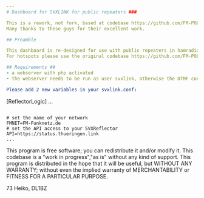 ```yaml
---
# Dashboard for SVXLINK for public repeaters ###

This is a rework, not fork, based at codebase https://github.com/FM-POLAND/hs_dashboard_pi (created by SP2ONG, SP0DZ).
Many thanks to these guys for their excellent work.

## Preamble

This dashboard is re-designed for use with public repeaters in hamradio, less for hotspots.
For hotspots please use the original codebase https://github.com/FM-POLAND/hs_dashboard_pi

## Requirements ##
- a webserver with php activated
- the webserver needs to be run as user svxlink, otherwise the DTMF controls via webinterface will be not working

Please add 2 new variables in your svxlink.conf:
```
[ReflectorLogic]
...
```

# set the name of your network
FMNET=FM-Funknetz.de
# set the API access to your SVXReflector
API=https://status.thueringen.link
...
```

This program is free software; you can redistribute it and/or modify it.
This codebase is a "work in progress","as is" without any kind of support.
This program is distributed in the hope that it will be useful, but WITHOUT ANY WARRANTY; without even the implied warranty of MERCHANTABILITY or FITNESS FOR A PARTICULAR PURPOSE.

73 Heiko, DL1BZ
